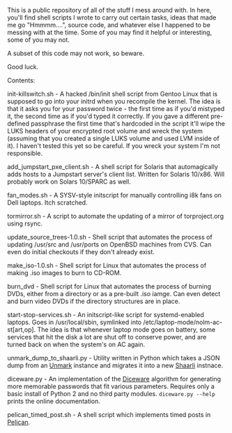 This is a public repository of all of the stuff I mess around with.  In
here, you'll find shell scripts I wrote to carry out certain tasks, ideas that
made me go "Hmmmm....", source code, and whatever else I happened to be messing
with at the time.  Some of you may find it helpful or interesting, some of you
may not.

A subset of this code may not work, so beware.

Good luck.

Contents:

init-killswitch.sh - A hacked /bin/init shell script from Gentoo Linux that is
supposed to go into your initrd when you recompile the kernel.  The idea is
that it asks you for your password twice - the first time as if you'd mistyped
it, the second time as if you'd typed it correctly.  If you gave a different
pre-defined passphrase the first time that's hardcoded in the script it'll
wipe the LUKS headers of your encrypted root volume and wreck the system
(assuming that you created a single LUKS volume and used LVM inside of it).
I haven't tested this yet so be careful.  If you wreck your system I'm not
responsible.

add_jumpstart_pxe_client.sh - A shell script for Solaris that automagically
adds hosts to a Jumpstart server's client list.  Written for Solaris 10/x86.
Will probably work on Solars 10/SPARC as well.

fan_modes.sh - A SYSV-style initscript for manually controlling i8k fans on
Dell laptops.  Itch scratched.

tormirror.sh - A script to automate the updating of a mirror of torproject.org
using rsync.

update_source_trees-1.0.sh - Shell script that automates the process of
updating /usr/src and /usr/ports on OpenBSD machines from CVS.  Can even do
initial checkouts if they don't already exist.

make_iso-1.0.sh - Shell script for Linux that automates the process of making
.iso images to burn to CD-ROM.

burn_dvd - Shell script for Linux that automates the process of burning DVDs,
either from a directory or as a pre-built .iso iamge.  Can even detect and burn
video DVDs if the directory structures are in place.

start-stop-services.sh - An initscript-like script for systemd-enabled laptops.
Goes in /usr/local/sbin, symlinked into /etc/laptop-mode/nolm-ac-st[art,op].
The idea is that whenever laptop mode goes on battery, some services that hit
the disk a lot are shut off to conserve power, and are turned back on when the
system's on AC again.

unmark_dump_to_shaarli.py - Utility written in Python which takes a JSON dump
from an [Unmark](https://github.com/cdevroe/unmark) instance and migrates it
into a new [Shaarli](https://github.com/shaarli/Shaarli) instnace.

diceware.py - An implementation of the [Diceware](http://world.std.com/~reinhold/diceware.html) algorithm for generating more memorable passwords that fit
various parameters.  Requires only a basic install of Python 2 and no third
party modules.  `diceware.py --help` prints the online documentation.

pelican_timed_post.sh - A shell script which implements timed posts in [Pelican](https://blog.getpelican.com/).

